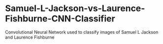 # Samuel-L-Jackson-vs-Laurence-Fishburne-CNN-Classifier
Convolutional Neural Network used to classify images of Samuel L Jackson and Laurence Fishburne
